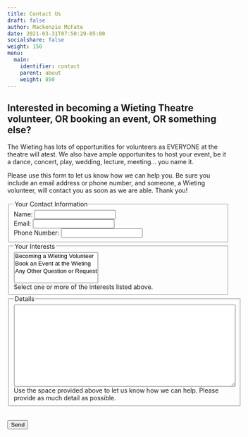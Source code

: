 ```yaml
---
title: Contact Us
draft: false
author: Mackenzie McFate
date: 2021-03-31T07:50:29-05:00
socialshare: false
weight: 150
menu:
  main:
    identifier: contact
    parent: about
    weight: 850
---
```


## Interested in becoming a Wieting Theatre volunteer, OR booking an event, OR something else?

The Wieting has lots of opportunities for volunteers as EVERYONE at the theatre will atest. We also have ample opportunites to host your event, be it a dance, concert, play, wedding, lecture, meeting... you name it.

Please use this form to let us know how we can help you.  Be sure you include an email address or phone number, and someone, a Wieting volunteer, will contact you as soon as we are able.  Thank you!

<!-- If your interest is in becoming a Wieting Volunteer please use this online form to capture some sense of your interests and availability so we can make your service at the Wieting stress-free and fun.  We do our best to share information with you via this web site and through e-mail, so please provide us with an e-mail address if you have one.  If not, that's OK too.  We have several volunteers without e-mail so we also send out updates in the postal mail. -->

<form name="contact" method="POST" data-netlify="true">

  <fieldset>
   <legend>Your Contact Information</legend>
   <label>Name: <input type="text" name="name" /></label><br/>   
   <label>Email: <input type="email" name="email" /></label><br/>
   <label>Phone Number: <input type="phone" name="phone" /></label><br/>
  </fieldset>

  <fieldset>
    <legend>Your Interests</legend>
    <select name="interests[]" multiple>
      <option value="volunteer">Becoming a Wieting Volunteer</option>
      <option value="event">Book an Event at the Wieting</option>
      <option value="question">Any Other Question or Request</option>
    </select><br/>
    Select one or more of the interests listed above.<br/>
  </fieldset>

  <fieldset>
    <legend>Details</legend>
    <textarea name="details" rows="12" cols="60"></textarea></br>
    Use the space provided above to let us know how we can help.  Please provide as much detail as possible.
  </fieldset>

  <p><br/>
    <button type="submit">Send</button>
  </p>
</form>
